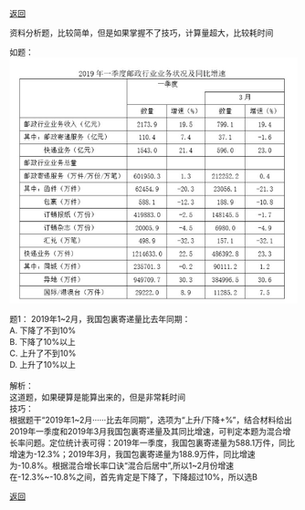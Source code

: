 [返回](../index.md)

资料分析题，比较简单，但是如果掌握不了技巧，计算量超大，比较耗时间

如题：
![1](./images/2023-03-21_001.jpg)

题1： 2019年1~2月，我国包裏寄递量比去年同期：\
A. 下降了不到10%\
B. 下降了10%以上\
C. 上升了不到10%\
D. 上升了10%以上\
\
解析：\
这道题，如果硬算是能算出来的，但是非常耗时间\
技巧：\
根据题干“2019年1~2月······比去年同期”，选项为“上升/下降+%”，结合材料给出2019年一季度和2019年3月我国包裏寄递量及其同比增速，可判定本题为混合增长率问题。定位统计表可得：2019年一季度，我国包裏寄递量为588.1万件，同比增速为-12.3%；2019年3月，我国包裏寄递量为188.9万件，同比增速为-10.8%。根据混合增长率口诀“混合后居中”,所以1~2月份增速在-12.3%~-10.8%之间，首先肯定是下降了，下降超过10%，所以选B

[返回](../index.md)